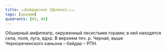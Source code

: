 ```yaml
---
title: ⒜Байдарская [Долина]⒯⒵
tags: [ороним]
quadrants: [И3, И4]
---
```


Обширный амфитеатр, окруженный лесистыми горами; в ней находятся села, поля,
луга, вдхр. В верхнем теч. р. Черная, выше Чернореченского каньона – байдар –
РПН.
